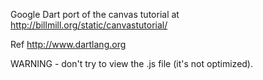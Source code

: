 Google Dart port of the canvas tutorial at 
http://billmill.org/static/canvastutorial/

Ref http://www.dartlang.org

WARNING - don't try to view the .js file (it's not optimized).